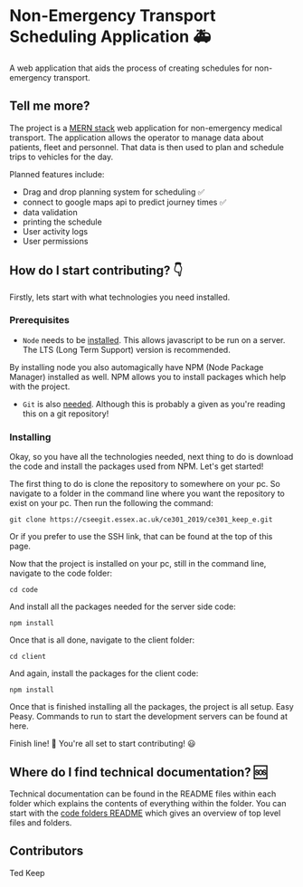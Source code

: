 # Non-Emergency Transport Scheduling Application :ambulance:

A web application that aids the process of creating schedules for non-emergency transport.

## Tell me more?

The project is a [MERN stack](https://blog.hyperiondev.com/index.php/2018/09/10/everything-need-know-mern-stack/) web application for non-emergency medical transport. The application allows the operator to manage data about patients, fleet and personnel. That data is then used to plan and schedule trips to vehicles for the day. 

Planned features include:
- Drag and drop planning system for scheduling :white_check_mark:
- connect to google maps api to predict journey times :white_check_mark:
- data validation
- printing the schedule 
- User activity logs
- User permissions

## How do I start contributing? :point_down:

Firstly, lets start with what technologies you need installed.

### Prerequisites

- `Node` needs to be [installed](https://nodejs.org/en/). This allows javascript to be run on a server. The LTS (Long Term Support) version is recommended.

By installing node you also automagically have NPM (Node Package Manager) installed as well. NPM allows you to install packages which help with the project.

- `Git` is also [needed](https://git-scm.com/). Although this is probably a given as you're reading this on a git repository! 

### Installing

Okay, so you have all the technologies needed, next thing to do is download the code and install the packages used from NPM. Let's get started!

The first thing to do is clone the repository to somewhere on your pc. So navigate to a folder in the command line where you want the repository to exist on your pc. Then run the following the command: 

```
git clone https://cseegit.essex.ac.uk/ce301_2019/ce301_keep_e.git
``` 

Or if you prefer to use the SSH link, that can be found at the top of this page.

Now that the project is installed on your pc, still in the command line, navigate to the code folder: 

```
cd code
``` 

And install all the packages needed for the server side code: 

```
npm install
```

Once that is all done, navigate to the client folder: 

```
cd client
``` 

And again, install the packages for the client code: 

```
npm install
```

Once that is finished installing all the packages, the project is all setup. Easy Peasy. Commands to run to start the development servers can be found at here.

Finish line! :checkered_flag: You're all set to start contributing! :smiley:

## Where do I find technical documentation? :sos:

Technical documentation can be found in the README files within each folder which explains the contents of everything within the folder. You can start with the [code folders README](./Code) which gives an overview of top level files and folders.

## Contributors

Ted Keep
